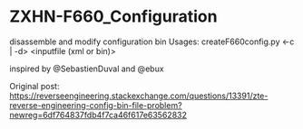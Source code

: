 # ZXHN-F660_Configuration
disassemble and modify configuration bin 
Usages:  createF660config.py <-c | -d> <inputfile (xml or bin)>

inspired by @SebastienDuval and @ebux

Original post: https://reverseengineering.stackexchange.com/questions/13391/zte-reverse-engineering-config-bin-file-problem?newreg=6df764837fdb4f7ca46f617e63562832
